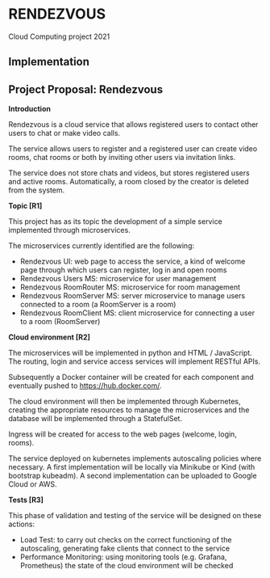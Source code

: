 # RENDEZVOUS

Cloud Computing project 2021

## Implementation



## Project Proposal: Rendezvous

**Introduction**

Rendezvous is a cloud service that allows registered users to contact other users to chat or make video calls.

The service allows users to register and a registered user can create video rooms, chat rooms or both by inviting other users via invitation links.

The service does not store chats and videos, but stores registered users and active rooms. Automatically, a room closed by the creator is deleted from the system.

**Topic [R1]**

This project has as its topic the development of a simple service implemented through microservices.

The microservices currently identified are the following:

- Rendezvous UI: web page to access the service, a kind of welcome page through which users can register, log in and open rooms
- Rendezvous Users MS: microservice for user management
- Rendezvous RoomRouter MS: microservice for room management
- Rendezvous RoomServer MS: server microservice to manage users connected to a room (a RoomServer is a room)
- Rendezvous RoomClient MS: client microservice for connecting a user to a room (RoomServer)

**Cloud environment [R2]**

The microservices will be implemented in python and HTML / JavaScript. The routing, login and service access services will implement RESTful APIs.

Subsequently a Docker container will be created for each component and eventually pushed to https://hub.docker.com/.

The cloud environment will then be implemented through Kubernetes, creating the appropriate resources to manage the microservices and the database will be implemented through a StatefulSet.

Ingress will be created for access to the web pages (welcome, login, rooms).

The service deployed on kubernetes implements autoscaling policies where necessary. A first implementation will be locally via Minikube or Kind (with bootstrap kubeadm). A second implementation can be uploaded to Google Cloud or AWS.

**Tests [R3]**

This phase of validation and testing of the service will be designed on these actions:

- Load Test: to carry out checks on the correct functioning of the autoscaling, generating fake clients that connect to the service
- Performance Monitoring: using monitoring tools (e.g. Grafana, Prometheus) the state of the cloud environment will be checked
